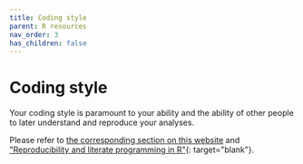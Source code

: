 ```yaml
---
title: Coding style
parent: R resources
nav_order: 3
has_children: false
---
```


# Coding style

Your coding style is paramount to your ability and the ability of other people to later understand and reproduce your analyses.

Please refer to [the corresponding section on this website](https://kriscgun.github.io/xdasi-bio-2021/best_practices/coding_style.html) and ["Reproducibility and literate programming in R"](https://exeter-data-analytics.github.io/LitProg/index.html){: target="blank"}.
